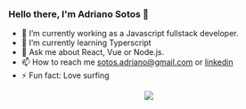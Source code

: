 ### Hello there, I'm Adriano Sotos 👋

- 🔭 I’m currently working as a Javascript fullstack developer.
- 🌱 I’m currently learning Typerscript
- 💬 Ask me about React, Vue or Node.js.
- 📫 How to reach me sotos.adriano@gmail.com or [linkedin](https://www.linkedin.com/in/adriano-sotos/)
- ⚡ Fun fact: Love surfing

<div align="center">
  
 <img align="center" src="https://github-readme-stats.anuraghazra1.vercel.app/api/top-langs/?username=adrianosotos&layout=compact&theme=material-palenight" />

</div>
